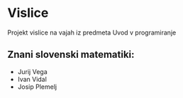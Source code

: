 # Vislice
Projekt vislice na vajah iz predmeta Uvod v programiranje

## Znani slovenski matematiki:
- Jurij Vega
- Ivan Vidal
- Josip Plemelj
